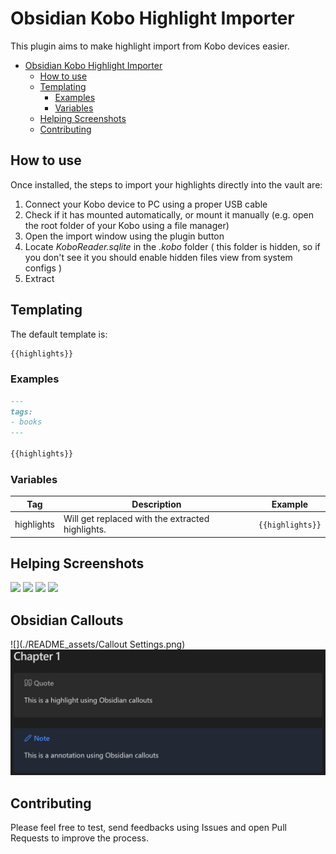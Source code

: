 # Obsidian Kobo Highlight Importer

This plugin aims to make highlight import from Kobo devices easier.

- [Obsidian Kobo Highlight Importer](#obsidian-kobo-highlight-importer)
  - [How to use](#how-to-use)
  - [Templating](#templating)
    - [Examples](#examples)
    - [Variables](#variables)
  - [Helping Screenshots](#helping-screenshots)
  - [Contributing](#contributing)

## How to use

Once installed, the steps to import your highlights directly into the vault are:

1. Connect your Kobo device to PC using a proper USB cable
2. Check if it has mounted automatically, or mount it manually (e.g. open the root folder of your Kobo using a file manager)
3. Open the import window using the plugin button
4. Locate _KoboReader.sqlite_ in the _.kobo_ folder ( this folder is hidden, so if you don't see it you should enable hidden files view from system configs )
5. Extract

## Templating

The default template is:

```markdown
{{highlights}}
```

### Examples

```markdown
---
tags:
- books
---

{{highlights}}
```
### Variables

| Tag        | Description                                      | Example          |
|------------|--------------------------------------------------|------------------|
| highlights | Will get replaced with the extracted highlights. | `{{highlights}}` |

## Helping Screenshots
![](./README_assets/step1.png)
![](./README_assets/step2.png)
![](./README_assets/step3.png)
![](./README_assets/step4.png)

## Obsidian Callouts
![](./README_assets/Callout Settings.png)
![](./README_assets/Callouts.png)

## Contributing

Please feel free to test, send feedbacks using Issues and open Pull Requests to improve the process. 
